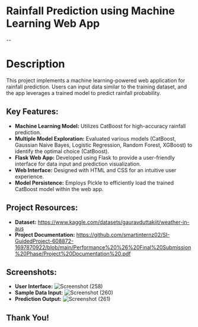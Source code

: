 # Rainfall Prediction using Machine Learning Web App

-- 

# Description

This project implements a machine learning-powered web application for rainfall prediction. Users can input data similar to the training dataset, and the app leverages a trained model to predict rainfall probability.

## Key Features:

- **Machine Learning Model:** Utilizes CatBoost for high-accuracy rainfall prediction.
- **Multiple Model Exploration:** Evaluated various models (CatBoost, Gaussian Naive Bayes, Logistic Regression, Random Forest, XGBoost) to identify the optimal choice (CatBoost).
- **Flask Web App:** Developed using Flask to provide a user-friendly interface for data input and prediction visualization.
- **Web Interface:** Designed with HTML and CSS for an intuitive user experience.
- **Model Persistence:** Employs Pickle to efficiently load the trained CatBoost model within the web app.

## Project Resources:

- **Dataset:** https://www.kaggle.com/datasets/gauravduttakiit/weather-in-aus
- **Project Documentation:**  https://github.com/smartinternz02/SI-GuidedProject-608872-1697870922/blob/main/Performance%20%26%20Final%20Submission%20Phase/Project%20Documentation%20.pdf

## Screenshots:

- **User Interface:** ![Screenshot (258)](https://github.com/smartinternz02/SI-GuidedProject-608872-1697870922/assets/112549645/5825b66e-9d9e-4ea0-8055-fe684c638d20)
- **Sample Data Input:** ![Screenshot (260)](https://github.com/smartinternz02/SI-GuidedProject-608872-1697870922/assets/112549645/b3943b6e-9e3a-4b68-8a02-d7f4e8fe0c16)
- **Prediction Output:** ![Screenshot (261)](https://github.com/smartinternz02/SI-GuidedProject-608872-1697870922/assets/112549645/d38e148b-af25-4acb-8b60-002aaec9c754)

## Thank You!

